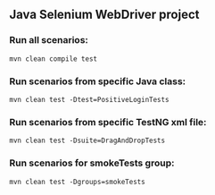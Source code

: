 ## Java Selenium WebDriver project

### Run all scenarios:

```mvn clean compile test```

### Run scenarios from specific Java class:

```mvn clean test -Dtest=PositiveLoginTests```

### Run scenarios from specific TestNG xml file:

```mvn clean test -Dsuite=DragAndDropTests```

### Run scenarios for smokeTests group:

```mvn clean test -Dgroups=smokeTests```
